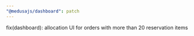 ```yaml
---
"@medusajs/dashboard": patch
---
```


fix(dashboard): allocation UI for orders with more than 20 reservation items
